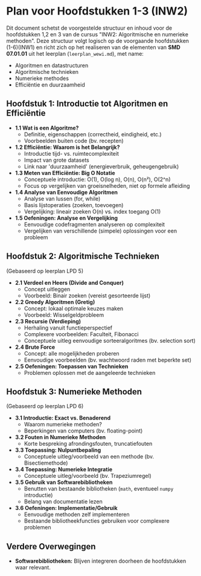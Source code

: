 # Plan voor Hoofdstukken 1-3 (INW2)

Dit document schetst de voorgestelde structuur en inhoud voor de hoofdstukken 1,2 en 3 van de cursus "INW2: Algoritmische en numerieke methoden". Deze structuur volgt logisch op de voorgaande hoofdstukken (1-6)(INW1) en richt zich op het realiseren van de elementen van **SMD 07.01.01** uit het leerplan (`leerplan_wewi.md`), met name:

*   Algoritmen en datastructuren
*   Algoritmische technieken
*   Numerieke methodes
*   Efficiëntie en duurzaamheid

## Hoofdstuk 1: Introductie tot Algoritmen en Efficiëntie

*   **1.1 Wat is een Algoritme?**
    *   Definitie, eigenschappen (correctheid, eindigheid, etc.)
    *   Voorbeelden buiten code (bv. recepten)
*   **1.2 Efficiëntie: Waarom is het Belangrijk?**
    *   Introductie tijd- vs. ruimtecomplexiteit
    *   Impact van grote datasets
    *   Link naar 'duurzaamheid' (energieverbruik, geheugengebruik)
*   **1.3 Meten van Efficiëntie: Big O Notatie**
    *   Conceptuele introductie: O(1), O(log n), O(n), O(n²), O(2^n)
    *   Focus op vergelijken van groeisnelheden, niet op formele afleiding
*   **1.4 Analyse van Eenvoudige Algoritmen**
    *   Analyse van lussen (for, while)
    *   Basis lijstoperaties (zoeken, toevoegen)
    *   Vergelijking: lineair zoeken O(n) vs. index toegang O(1)
*   **1.5 Oefeningen: Analyse en Vergelijking**
    *   Eenvoudige codefragmenten analyseren op complexiteit
    *   Vergelijken van verschillende (simpele) oplossingen voor een probleem

## Hoofdstuk 2: Algoritmische Technieken

(Gebaseerd op leerplan LPD 5)

*   **2.1 Verdeel en Heers (Divide and Conquer)**
    *   Concept uitleggen
    *   Voorbeeld: Binair zoeken (vereist gesorteerde lijst)
*   **2.2 Greedy Algoritmen (Gretig)**
    *   Concept: lokaal optimale keuzes maken
    *   Voorbeeld: Wisselgeldprobleem
*   **2.3 Recursie (Verdieping)**
    *   Herhaling vanuit functieperspectief
    *   Complexere voorbeelden: Faculteit, Fibonacci
    *   Conceptuele uitleg eenvoudige sorteeralgoritmes (bv. selection sort)
*   **2.4 Brute Force**
    *   Concept: alle mogelijkheden proberen
    *   Eenvoudige voorbeelden (bv. wachtwoord raden met beperkte set)
*   **2.5 Oefeningen: Toepassen van Technieken**
    *   Problemen oplossen met de aangeleerde technieken

## Hoofdstuk 3: Numerieke Methoden

(Gebaseerd op leerplan LPD 6)

*   **3.1 Introductie: Exact vs. Benaderend**
    *   Waarom numerieke methoden?
    *   Beperkingen van computers (bv. floating-point)
*   **3.2 Fouten in Numerieke Methoden**
    *   Korte bespreking afrondingsfouten, truncatiefouten
*   **3.3 Toepassing: Nulpuntbepaling**
    *   Conceptuele uitleg/voorbeeld van een methode (bv. Bisectiemethode)
*   **3.4 Toepassing: Numerieke Integratie**
    *   Conceptuele uitleg/voorbeeld (bv. Trapeziumregel)
*   **3.5 Gebruik van Softwarebibliotheken**
    *   Benutten van bestaande bibliotheken (`math`, eventueel `numpy` introductie)
    *   Belang van documentatie lezen
*   **3.6 Oefeningen: Implementatie/Gebruik**
    *   Eenvoudige methoden zelf implementeren
    *   Bestaande bibliotheekfuncties gebruiken voor complexere problemen

## Verdere Overwegingen

*   **Softwarebibliotheken:** Blijven integreren doorheen de hoofdstukken waar relevant. 